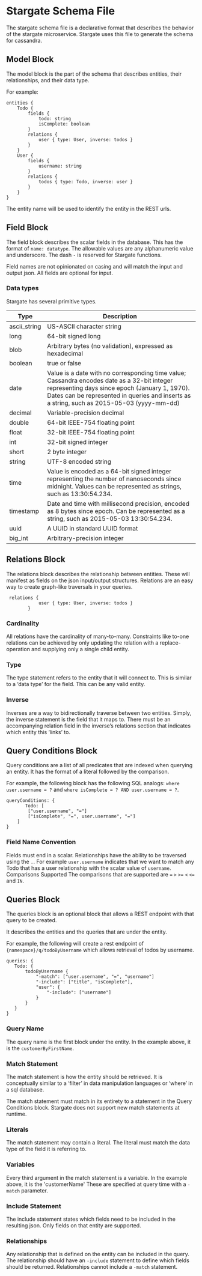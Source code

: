 # Stargate Schema File
The stargate schema file is a declarative format that describes the behavior of the stargate microservice. Stargate uses this file to generate the schema for cassandra. 
## Model Block
The model block is the part of the schema that describes entities, their relationships, and their data type.

For example:
```
entities {
    Todo {
        fields {
            todo: string
            isComplete: boolean
        }
        relations {
            user { type: User, inverse: todos }
        }
    }
    User {
        fields {
            username: string
        }
        relations {
            todos { type: Todo, inverse: user }
        }
    }
}
```

The entity name will be used to identify the entity in the REST urls. 

## Field Block
The field block describes the scalar fields in the database.  This has the format of `name: datatype`. The allowable values are any alphanumeric value and underscore. The dash `-` is reserved for Stargate functions.

Field names are not opinionated on casing and will match the input and output json. All fields are optional for input.

### Data types
Stargate has several primitive types.

| Type | Description |
|------|-------------|
| ascii_string | US-ASCII character string |
| long | 64-bit signed long |
| blob | Arbitrary bytes (no validation), expressed as hexadecimal |
| boolean | true or false | 
| date | Value is a date with no corresponding time value; Cassandra encodes date as a 32-bit integer representing days since epoch (January 1, 1970). Dates can be represented in queries and inserts as a string, such as 2015-05-03 (yyyy-mm-dd)
| decimal | Variable-precision decimal |
| double | 64-bit IEEE-754 floating point |
| float | 32-bit IEEE-754 floating point |
| int | 32-bit signed integer |
| short | 2 byte integer | 
| string | UTF-8 encoded string | 
| time | Value is encoded as a 64-bit signed integer representing the number of nanoseconds since midnight. Values can be represented as strings, such as 13:30:54.234. | 
| timestamp | Date and time with millisecond precision, encoded as 8 bytes since epoch. Can be represented as a string, such as 2015-05-03 13:30:54.234. |
| uuid | A UUID in standard UUID format | 
| big_int | Arbitrary-precision integer |

## Relations Block
The relations block describes the relationship between entities. These will manifest as fields on the json input/output structures. Relations are an easy way to create graph-like traversals in your queries.

```
 relations {
            user { type: User, inverse: todos }
        }
```
### Cardinality
All relations have the cardinality of many-to-many. Constraints like to-one relations can be achieved by only updating the relation with a replace-operation and supplying only a single child entity.
### Type
The type statement refers to the entity that it will connect to. This is similar to a ‘data type’ for the field. This can be any valid entity.
### Inverse
Inverses are a way to bidirectionally traverse between two entities. Simply, the inverse statement is the field that it maps to. There must be an accompanying relation field in the inverse’s relations section that indicates which entity this ‘links’ to. 

## Query Conditions Block
Query conditions are a list of all predicates that are indexed when querying an entity. It has the format of a literal followed by the comparison. 

For example, the following block has the following SQL analogs: `where user.username = ?` and `where isComplete = ? AND user.username = ?`.
```
queryConditions: {
       Todo: [
        ["user.username", "="]
        ["isComplete", "=", user.username", "="]
    ]
}
```
### Field Name Convention
Fields must end in a scalar. Relationships have the ability to be traversed using the `.`. For example `user.username` indicates that we want to match any Todo that has a user relationship with the scalar value of `username`.
Comparisons Supported
The comparisons that are supported are `=` `>` `>=` `<` `<=` and `IN`. 

## Queries Block
The queries block is an optional block that allows a REST endpoint with that query to be created.

It describes the entities and the queries that are under the entity. 

For example, the following will create a rest endpoint of `{namespace}/q/todoByUsername` which allows retrieval of todos by username.
```
queries: {
   Todo: {
       todoByUsername {
           "-match": ["user.username", "=", "username"]
           "-include": ["title", "isComplete"],
           "user": {
               "-include": ["username"]
           }
       }
   }
}
```
### Query Name
The query name is the first block under the entity. In the example above, it is the `customerByFirstName`.  

### Match Statement
The match statement is how the entity should be retrieved. It is conceptually similar to a ‘filter’ in data manipulation languages or ‘where’ in a sql database.

The match statement must match in its entirety to a statement in the Query Conditions block. Stargate does not support new match statements at runtime. 
### Literals
The match statement may contain a literal. The literal must match the data type of the field it is  referring to.
### Variables
Every third argument in the match statement is a variable. In the example above, it is the 'customerName' These are specified at query time with a `-match` parameter.
### Include Statement
The include statement states which fields need to be included in the resulting json. Only fields on that entity are supported.
### Relationships
Any relationship that is defined on the entity can be included in the query. The relationship should have an `-include` statement to define which fields should be returned.
Relationships cannot include a `-match` statement.